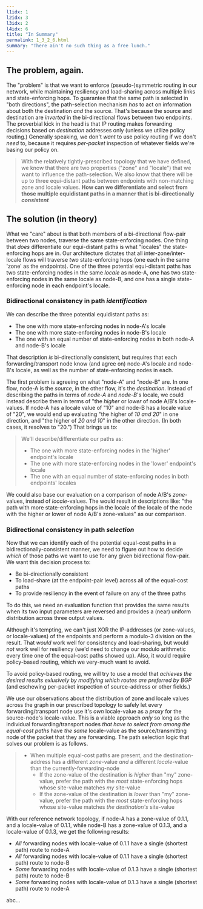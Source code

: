 ```yaml
---
l1idx: 1
l2idx: 3
l3idx: 2
l4idx: 6
title: "In Summary"
permalink: 1_3_2_6.html
summary: "There ain't no such thing as a free lunch."
---
```


##  The problem, again.

The "problem" is that we want to enforce (pseudo-)symmetric routing in our network, while maintaining resiliency and load-sharing across multiple links and state-enforcing hops.  To guarantee that the same path is selected in "both directions", the path-selection mechanism *has* to act on information about both the destination *and* the source.  That's because the source and destination are *inverted* in the bi-directional flows between two endpoints.  The proverbial kick in the head is that IP routing makes forwarding decisions based on *destination* addresses only (unless we utilize policy routing.)  Generally speaking, we don't *want* to use policy routing if we don't *need* to, because it requires *per-packet* inspection of whatever fields we're basing our policy on.  

> With the relatively tightly-prescribed topology that we have defined, we know that there are two properties ("zone" and "locale") that we want to influence the path-selection.  We also know that there will be up to three equi-distant paths between endpoints with non-matching zone and locale values.  **How can we differentiate and select from those multiple equidistant paths in a manner that is bi-directionally *consistent***

## The solution (in theory)

What we "care" about is that both members of a bi-directional flow-pair between two nodes, traverse the same state-enforcing nodes.  One thing that *does* differentiate our  equi-distant paths is what "locales" the state-enforcing hops are in.  Our architecture dictates that all inter-zone/inter-locale flows will traverse *two* state-enforcing hops (one each in the same 'zone' as the endpoints).   One of the three potential equi-distant paths has two state-enforcing nodes in the same *locale* as node-A, one has two state-enforcing nodes in the same locale as node-B, and one has a single state-enforcing node in each endpoint's locale.

### Bidirectional consistency in path ***identification***

We can describe the three potential equidistant paths as:
 - The one with more state-enforcing nodes in node-A's locale
 - The one with more state-enforcing nodes in node-B's locale
 - The one with an equal number of state-enforcing nodes in both node-A and node-B's locale

That description *is* bi-directionally consistent, but requires that each forwarding/transport node know (and agree on) node-A's locale and node-B's locale, as well as the number of state-enforcing nodes in each.

The first problem is agreeing on what "node-A" and "node-B" are.  In one flow, node-A is the *source*, in the other flow, it's the *destination*.  Instead of describing the paths in terms of *node-A* and *node-B*'s locale, we could instead describe them in terms of "the *higher* or *lower* of node A/B's locale-values.  If node-A has a locale value of "10" and node-B has a locale value of "20", we would end up evaluating "the higher of *10 and 20*" in one direction, and "the higher of *20 and 10*" in the other direction.  (In both cases, it resolves to "20.")  That brings us to:
> We'll describe/differentiate our paths as:
> - The one with more state-enforcing nodes in the 'higher' endpoint's locale
> - The one with more state-enforcing nodes in the 'lower' endpoint's locale
> - The one with an equal number of state-enforcing nodes in both endpoints' locales

We could also base our evaluation on a comparison of node A/B's *zone*-values, instead of *locale*-values.  The would result in descriptions like: "the path with more state-enforcing hops in the locale of the locale of the node with the higher or lower of node A/B's zone-values" as our comparison.

### Bidirectional consistency in path ***selection***

Now that we can identify each of the potential equal-cost paths in a bidirectionally-consistent manner, we need to figure out how to decide *which* of those paths we want to use for any given bidirectional flow-pair.  We want this decision process to:
- Be bi-directionally consistent
- To load-share (at the endpoint-pair level) across all of the equal-cost paths
- To provide resiliency in the event of failure on any of the three paths

To do this, we need an evaluation function that provides the same results when its two input parameters are reversed and provides a (near) uniform distribution across three output values.  

Although it's tempting, we can't just XOR the IP-addresses (or zone-values, or locale-values) of the endpoints and perform a modulo-3 division on the result.  That *would* work well for consistency and load-sharing, but would *not* work well for resiliency (we'd need to change our modulo arithmetic every time one of the equal-cost paths showed up).  Also, it would require policy-based routing, which we very-much want to avoid.

To avoid policy-based routing, we will try to use a model that *achieves the desired results exlusively by modifying which routes are preferred by BGP* (and eschewing per-packet inspection of source-address or other fields.)

We use our observations about the distribution of zone and locale values across the graph in our prescribed topology to safely let every forwarding/transport node use it's *own* locale-value as a *proxy* for the source-node's locale-value.  This is a viable approach *only* so long as the individual forwarding/transport nodes *that have to select from among the equal-cost paths* have *the same* locale-value as the source/transmitting node of the packet that they are forwarding.  The path selection logic that solves our problem is as follows.

> - When multiple equal-cost paths are present, and the destination-address has a different *zone*-value *and* a different *locale*-value than the currently-forwarding-node
>   - If the zone-value of the destination is *higher* than "my" zone-value, prefer the path with the *most* state-enforcing hops whose site-value matches *my* site-value
>   - If the zone-value of the destination is *lower* than "my" zone-value, prefer the path with the *most* state-enforcing hops whose site-value matches  *the destination's* site-value

With our reference network topology, if node-A has a zone-value of 0.1.1, and a locale-value of 0.1.1, while node-B has a zone-value of 0.1.3, and a locale-value of 0.1.3, we get the following results:
  - *All* forwarding nodes with locale-value of 0.1.1 have a single (shortest path) route to node-A
  - *All* forwarding nodes with locale-value of 0.1.1 have a single (shortest path) route to node-B
  - *Some* forwarding nodes with locale-value of 0.1.3 have a single (shortest path) route to node-B
  - *Some* forwarding nodes with locale-value of 0.1.3 have a single (shortest path) route to node-A

abc...
